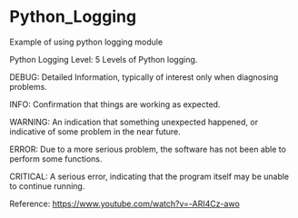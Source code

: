 # Python_Logging
Example of using python logging module

Python Logging Level:
5 Levels of Python logging.

DEBUG: Detailed Information, typically of interest only when diagnosing problems.

INFO: Confirmation that things are working as expected.

WARNING: An indication that something unexpected happened, or indicative of some
problem in the near future.

ERROR: Due to a more serious problem, the software has not been able to perform
some functions.

CRITICAL: A serious error, indicating that the program itself may be unable to
continue running.


Reference: https://www.youtube.com/watch?v=-ARI4Cz-awo
